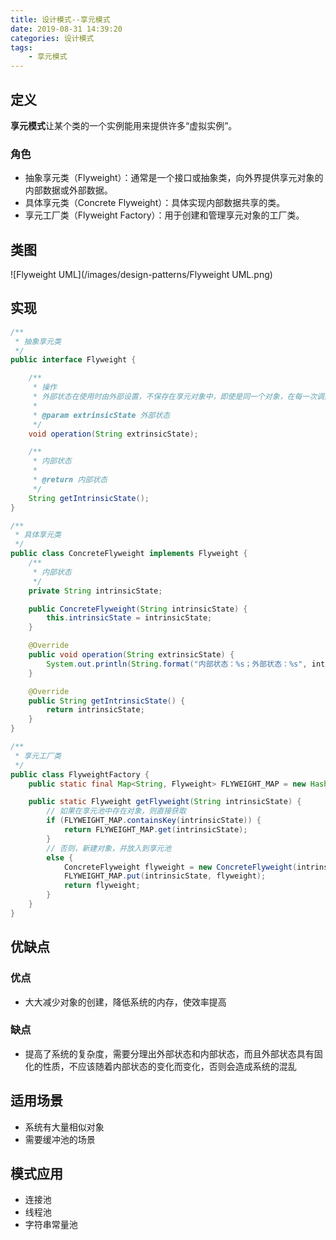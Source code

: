 ```yaml
---
title: 设计模式--享元模式
date: 2019-08-31 14:39:20
categories: 设计模式
tags:
	- 享元模式
---
```

## 定义
**享元模式**让某个类的一个实例能用来提供许多“虚拟实例”。

### 角色
* 抽象享元类（Flyweight）：通常是一个接口或抽象类，向外界提供享元对象的内部数据或外部数据。
* 具体享元类（Concrete Flyweight）：具体实现内部数据共享的类。
* 享元工厂类（Flyweight Factory）：用于创建和管理享元对象的工厂类。

## 类图
![Flyweight UML](/images/design-patterns/Flyweight UML.png)

## 实现
```java
/**
 * 抽象享元类
 */
public interface Flyweight {

    /**
     * 操作
     * 外部状态在使用时由外部设置，不保存在享元对象中，即使是同一个对象，在每一次调用时也可以传入不同的外部状态
     *
     * @param extrinsicState 外部状态
     */
    void operation(String extrinsicState);

    /**
     * 内部状态
     *
     * @return 内部状态
     */
    String getIntrinsicState();
}

/**
 * 具体享元类
 */
public class ConcreteFlyweight implements Flyweight {
    /**
     * 内部状态
     */
    private String intrinsicState;

    public ConcreteFlyweight(String intrinsicState) {
        this.intrinsicState = intrinsicState;
    }

    @Override
    public void operation(String extrinsicState) {
        System.out.println(String.format("内部状态：%s；外部状态：%s", intrinsicState, extrinsicState));
    }

    @Override
    public String getIntrinsicState() {
        return intrinsicState;
    }
}

/**
 * 享元工厂类
 */
public class FlyweightFactory {
    public static final Map<String, Flyweight> FLYWEIGHT_MAP = new HashMap<>();

    public static Flyweight getFlyweight(String intrinsicState) {
        // 如果在享元池中存在对象，则直接获取
        if (FLYWEIGHT_MAP.containsKey(intrinsicState)) {
            return FLYWEIGHT_MAP.get(intrinsicState);
        }
        // 否则，新建对象，并放入到享元池
        else {
            ConcreteFlyweight flyweight = new ConcreteFlyweight(intrinsicState);
            FLYWEIGHT_MAP.put(intrinsicState, flyweight);
            return flyweight;
        }
    }
}
```

## 优缺点
### 优点
* 大大减少对象的创建，降低系统的内存，使效率提高

### 缺点
* 提高了系统的复杂度，需要分理出外部状态和内部状态，而且外部状态具有固化的性质，不应该随着内部状态的变化而变化，否则会造成系统的混乱

## 适用场景
* 系统有大量相似对象
* 需要缓冲池的场景

## 模式应用
* 连接池
* 线程池
* 字符串常量池